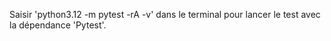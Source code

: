 Saisir 'python3.12 -m pytest -rA -v' dans le terminal pour lancer le test avec la dépendance 'Pytest'.